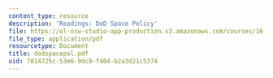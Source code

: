 ```yaml
---
content_type: resource
description: 'Readings: DoD Space Policy'
file: https://ol-ocw-studio-app-production.s3.amazonaws.com/courses/16-891j-space-policy-seminar-spring-2003/7014725c53e69dc9f404b2a3d21c5374_dodspacepol.pdf
file_type: application/pdf
resourcetype: Document
title: dodspacepol.pdf
uid: 7014725c-53e6-9dc9-f404-b2a3d21c5374
---
```

